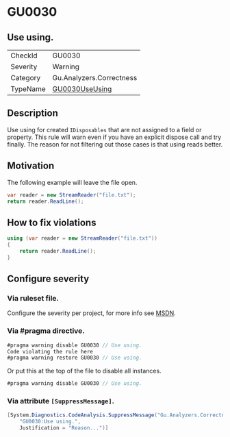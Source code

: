 # GU0030
## Use using.

<!-- start generated table -->
<table>
<tr>
  <td>CheckId</td>
  <td>GU0030</td>
</tr>
<tr>
  <td>Severity</td>
  <td>Warning</td>
</tr>
<tr>
  <td>Category</td>
  <td>Gu.Analyzers.Correctness</td>
</tr>
<tr>
  <td>TypeName</td>
  <td><a href="https://github.com/JohanLarsson/Gu.Analyzers/blob/master/Gu.Analyzers.Analyzers/GU0030UseUsing.cs">GU0030UseUsing</a></td>
</tr>
</table>
<!-- end generated table -->

## Description

Use using for created `IDisposables` that are not assigned to a field or property.
This rule will warn even if you have an explicit dispose call and try finally.
The reason for not filtering out those cases is that using reads better.

## Motivation

The following example will leave the file open.
```c#
var reader = new StreamReader("file.txt");
return reader.ReadLine();
```

## How to fix violations

```c#
using (var reader = new StreamReader("file.txt"))
{
    return reader.ReadLine();
}
```

<!-- start generated config severity -->
## Configure severity

### Via ruleset file.

Configure the severity per project, for more info see [MSDN](https://msdn.microsoft.com/en-us/library/dd264949.aspx).

### Via #pragma directive.
```C#
#pragma warning disable GU0030 // Use using.
Code violating the rule here
#pragma warning restore GU0030 // Use using.
```

Or put this at the top of the file to disable all instances.
```C#
#pragma warning disable GU0030 // Use using.
```

### Via attribute `[SuppressMessage]`.

```C#
[System.Diagnostics.CodeAnalysis.SuppressMessage("Gu.Analyzers.Correctness", 
    "GU0030:Use using.", 
    Justification = "Reason...")]
```
<!-- end generated config severity -->